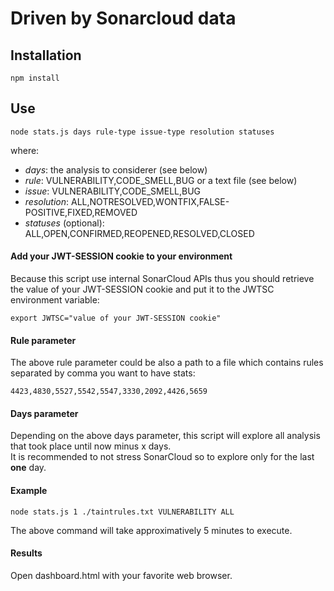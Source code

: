 # Driven by Sonarcloud data

## Installation
```
npm install
```

## Use

```
node stats.js days rule-type issue-type resolution statuses
```

where:
<sup>
- *days*: the analysis to considerer (see below)
- *rule*: VULNERABILITY,CODE_SMELL,BUG or a text file (see below)
- *issue*: VULNERABILITY,CODE_SMELL,BUG
- *resolution*:  ALL,NOTRESOLVED,WONTFIX,FALSE-POSITIVE,FIXED,REMOVED
- *statuses* (optional): ALL,OPEN,CONFIRMED,REOPENED,RESOLVED,CLOSED
</sup>

#### Add your JWT-SESSION cookie to your environment
Because this script use internal SonarCloud APIs thus you should retrieve the value of your JWT-SESSION cookie and put it to the JWTSC environment variable:
```
export JWTSC="value of your JWT-SESSION cookie"
```

#### Rule parameter
The above rule parameter could be also a path to a file which contains rules separated by comma you want to have stats:
```
4423,4830,5527,5542,5547,3330,2092,4426,5659
```

#### Days parameter
Depending on the above days parameter, this script will explore all analysis that took place until now minus x days.  
It is recommended to not stress SonarCloud so to explore only for the last **one** day. 


#### Example
```
node stats.js 1 ./taintrules.txt VULNERABILITY ALL
```
The above command will take approximatively 5 minutes to execute.

#### Results
Open dashboard.html with your favorite web browser.
